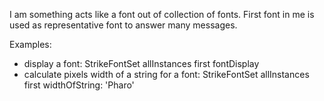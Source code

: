 I am something acts like a font out of collection of fonts. First font in me is used as representative font to answer many messages.

Examples:
- display a font: StrikeFontSet allInstances first fontDisplay 
- calculate pixels width of a string for a font: StrikeFontSet allInstances first widthOfString: 'Pharo'
